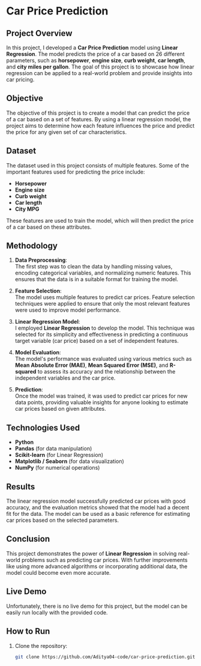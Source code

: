 # Car Price Prediction

## Project Overview  
In this project, I developed a **Car Price Prediction** model using **Linear Regression**. The model predicts the price of a car based on 26 different parameters, such as **horsepower**, **engine size**, **curb weight**, **car length**, and **city miles per gallon**. The goal of this project is to showcase how linear regression can be applied to a real-world problem and provide insights into car pricing.

## Objective  
The objective of this project is to create a model that can predict the price of a car based on a set of features. By using a linear regression model, the project aims to determine how each feature influences the price and predict the price for any given set of car characteristics.

## Dataset  
The dataset used in this project consists of multiple features. Some of the important features used for predicting the price include:
- **Horsepower**
- **Engine size**
- **Curb weight**
- **Car length**
- **City MPG**

These features are used to train the model, which will then predict the price of a car based on these attributes.

## Methodology  
1. **Data Preprocessing**:  
   The first step was to clean the data by handling missing values, encoding categorical variables, and normalizing numeric features. This ensures that the data is in a suitable format for training the model.

2. **Feature Selection**:  
   The model uses multiple features to predict car prices. Feature selection techniques were applied to ensure that only the most relevant features were used to improve model performance.

3. **Linear Regression Model**:  
   I employed **Linear Regression** to develop the model. This technique was selected for its simplicity and effectiveness in predicting a continuous target variable (car price) based on a set of independent features.

4. **Model Evaluation**:  
   The model's performance was evaluated using various metrics such as **Mean Absolute Error (MAE)**, **Mean Squared Error (MSE)**, and **R-squared** to assess its accuracy and the relationship between the independent variables and the car price.

5. **Prediction**:  
   Once the model was trained, it was used to predict car prices for new data points, providing valuable insights for anyone looking to estimate car prices based on given attributes.

## Technologies Used  
- **Python**  
- **Pandas** (for data manipulation)  
- **Scikit-learn** (for Linear Regression)  
- **Matplotlib / Seaborn** (for data visualization)  
- **NumPy** (for numerical operations)

## Results  
The linear regression model successfully predicted car prices with good accuracy, and the evaluation metrics showed that the model had a decent fit for the data. The model can be used as a basic reference for estimating car prices based on the selected parameters.

## Conclusion  
This project demonstrates the power of **Linear Regression** in solving real-world problems such as predicting car prices. With further improvements like using more advanced algorithms or incorporating additional data, the model could become even more accurate.

## Live Demo  
Unfortunately, there is no live demo for this project, but the model can be easily run locally with the provided code.

## How to Run  
1. Clone the repository:
   ```bash
   git clone https://github.com/Aditya04-code/car-price-prediction.git
